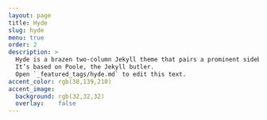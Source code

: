 ```yaml
---
layout: page
title: Hyde
slug: hyde
menu: true
order: 2
description: >
  Hyde is a brazen two-column Jekyll theme that pairs a prominent sidebar with uncomplicated content.
  It’s based on Poole, the Jekyll butler.
  Open `_featured_tags/hyde.md` to edit this text.
accent_color: rgb(38,139,210)
accent_image:
  background: rgb(32,32,32)
  overlay:    false
---
```

